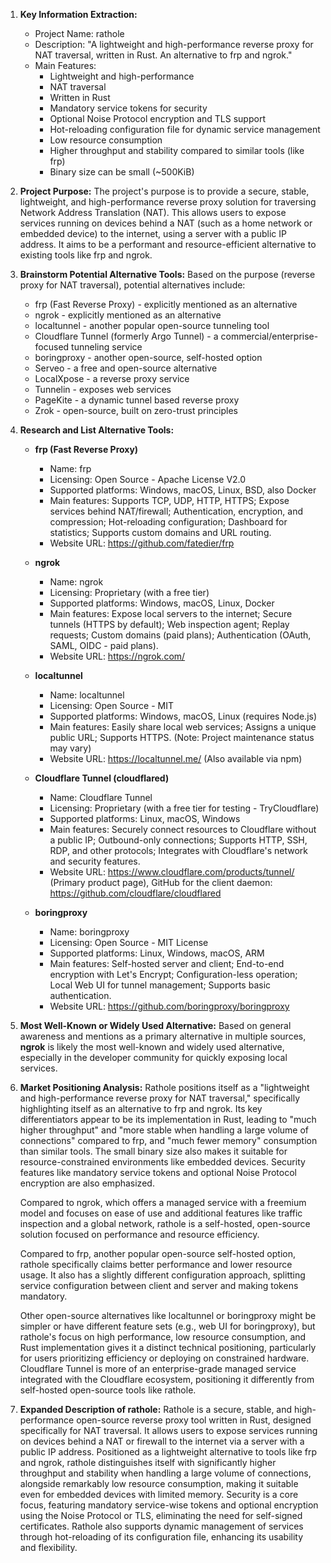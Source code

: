 1.  **Key Information Extraction:**
    *   Project Name: rathole
    *   Description: "A lightweight and high-performance reverse proxy for NAT traversal, written in Rust. An alternative to frp and ngrok."
    *   Main Features:
        *   Lightweight and high-performance
        *   NAT traversal
        *   Written in Rust
        *   Mandatory service tokens for security
        *   Optional Noise Protocol encryption and TLS support
        *   Hot-reloading configuration file for dynamic service management
        *   Low resource consumption
        *   Higher throughput and stability compared to similar tools (like frp)
        *   Binary size can be small (~500KiB)

2.  **Project Purpose:**
    The project's purpose is to provide a secure, stable, lightweight, and high-performance reverse proxy solution for traversing Network Address Translation (NAT). This allows users to expose services running on devices behind a NAT (such as a home network or embedded device) to the internet, using a server with a public IP address. It aims to be a performant and resource-efficient alternative to existing tools like frp and ngrok.

3.  **Brainstorm Potential Alternative Tools:**
    Based on the purpose (reverse proxy for NAT traversal), potential alternatives include:
    *   frp (Fast Reverse Proxy) - explicitly mentioned as an alternative
    *   ngrok - explicitly mentioned as an alternative
    *   localtunnel - another popular open-source tunneling tool
    *   Cloudflare Tunnel (formerly Argo Tunnel) - a commercial/enterprise-focused tunneling service
    *   boringproxy - another open-source, self-hosted option
    *   Serveo - a free and open-source alternative
    *   LocalXpose - a reverse proxy service
    *   Tunnelin - exposes web services
    *   PageKite - a dynamic tunnel based reverse proxy
    *   Zrok - open-source, built on zero-trust principles

4.  **Research and List Alternative Tools:**

    *   **frp (Fast Reverse Proxy)**
        *   Name: frp
        *   Licensing: Open Source - Apache License V2.0
        *   Supported platforms: Windows, macOS, Linux, BSD, also Docker
        *   Main features: Supports TCP, UDP, HTTP, HTTPS; Expose services behind NAT/firewall; Authentication, encryption, and compression; Hot-reloading configuration; Dashboard for statistics; Supports custom domains and URL routing.
        *   Website URL: https://github.com/fatedier/frp

    *   **ngrok**
        *   Name: ngrok
        *   Licensing: Proprietary (with a free tier)
        *   Supported platforms: Windows, macOS, Linux, Docker
        *   Main features: Expose local servers to the internet; Secure tunnels (HTTPS by default); Web inspection agent; Replay requests; Custom domains (paid plans); Authentication (OAuth, SAML, OIDC - paid plans).
        *   Website URL: https://ngrok.com/

    *   **localtunnel**
        *   Name: localtunnel
        *   Licensing: Open Source - MIT
        *   Supported platforms: Windows, macOS, Linux (requires Node.js)
        *   Main features: Easily share local web services; Assigns a unique public URL; Supports HTTPS. (Note: Project maintenance status may vary)
        *   Website URL: https://localtunnel.me/ (Also available via npm)

    *   **Cloudflare Tunnel (cloudflared)**
        *   Name: Cloudflare Tunnel
        *   Licensing: Proprietary (with a free tier for testing - TryCloudflare)
        *   Supported platforms: Linux, macOS, Windows
        *   Main features: Securely connect resources to Cloudflare without a public IP; Outbound-only connections; Supports HTTP, SSH, RDP, and other protocols; Integrates with Cloudflare's network and security features.
        *   Website URL: https://www.cloudflare.com/products/tunnel/ (Primary product page), GitHub for the client daemon: https://github.com/cloudflare/cloudflared

    *   **boringproxy**
        *   Name: boringproxy
        *   Licensing: Open Source - MIT License
        *   Supported platforms: Linux, Windows, macOS, ARM
        *   Main features: Self-hosted server and client; End-to-end encryption with Let's Encrypt; Configuration-less operation; Local Web UI for tunnel management; Supports basic authentication.
        *   Website URL: https://github.com/boringproxy/boringproxy

5.  **Most Well-Known or Widely Used Alternative:**
    Based on general awareness and mentions as a primary alternative in multiple sources, **ngrok** is likely the most well-known and widely used alternative, especially in the developer community for quickly exposing local services.

6.  **Market Positioning Analysis:**
    Rathole positions itself as a "lightweight and high-performance reverse proxy for NAT traversal," specifically highlighting itself as an alternative to frp and ngrok. Its key differentiators appear to be its implementation in Rust, leading to "much higher throughput" and "more stable when handling a large volume of connections" compared to frp, and "much fewer memory" consumption than similar tools. The small binary size also makes it suitable for resource-constrained environments like embedded devices. Security features like mandatory service tokens and optional Noise Protocol encryption are also emphasized.

    Compared to ngrok, which offers a managed service with a freemium model and focuses on ease of use and additional features like traffic inspection and a global network, rathole is a self-hosted, open-source solution focused on performance and resource efficiency.

    Compared to frp, another popular open-source self-hosted option, rathole specifically claims better performance and lower resource usage. It also has a slightly different configuration approach, splitting service configuration between client and server and making tokens mandatory.

    Other open-source alternatives like localtunnel or boringproxy might be simpler or have different feature sets (e.g., web UI for boringproxy), but rathole's focus on high performance, low resource consumption, and Rust implementation gives it a distinct technical positioning, particularly for users prioritizing efficiency or deploying on constrained hardware. Cloudflare Tunnel is more of an enterprise-grade managed service integrated with the Cloudflare ecosystem, positioning it differently from self-hosted open-source tools like rathole.

7.  **Expanded Description of rathole:**
    Rathole is a secure, stable, and high-performance open-source reverse proxy tool written in Rust, designed specifically for NAT traversal. It allows users to expose services running on devices behind a NAT or firewall to the internet via a server with a public IP address. Positioned as a lightweight alternative to tools like frp and ngrok, rathole distinguishes itself with significantly higher throughput and stability when handling a large volume of connections, alongside remarkably low resource consumption, making it suitable even for embedded devices with limited memory. Security is a core focus, featuring mandatory service-wise tokens and optional encryption using the Noise Protocol or TLS, eliminating the need for self-signed certificates. Rathole also supports dynamic management of services through hot-reloading of its configuration file, enhancing its usability and flexibility.